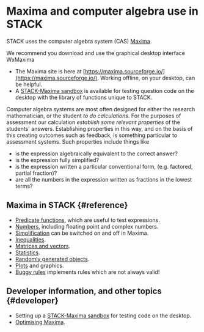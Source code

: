 # Maxima and computer algebra use in STACK

STACK uses the computer algebra system (CAS) [Maxima](Maxima.md).

We recommend you download and use the graphical desktop interface WxMaxima

* The Maxima site is here at [https://maxima.sourceforge.io/](https://maxima.sourceforge.io/).  Working offline, on your desktop, can be helpful.
* A [STACK-Maxima sandbox](STACK-Maxima_sandbox.md) is available for testing question code on the desktop with the library of functions unique to STACK.

Computer algebra systems are most often designed for either the research mathematician, or the student _to do calculations_. For the purposes of assessment our calculation _establish some relevant properties_ of the students' answers.  Establishing properties in this way, and on the basis of this creating outcomes such as feedback, is something particular to assessment systems. Such properties include things like

* is the expression algebraically equivalent to the correct answer?
* is the expression fully simplified?
* is the expression written a particular conventional form, (e.g. factored, partial fraction)?
* are all the numbers in the expression written as fractions in the lowest terms?

## Maxima in STACK {#reference}

* [Predicate functions](Predicate_functions.md), which are useful to test expressions.
* [Numbers](Numbers.md), including floating point and complex numbers.
* [Simplification](Simplification.md) can be switched on and off in Maxima.
* [Inequalities](Inequalities.md).
* [Matrices and vectors](Matrix.md).
* [Statistics](Statistics.md).
* [Randomly generated objects](Random.md).
* [Plots](../Plots/Plots.md) and graphics.
* [Buggy rules](Buggy_rules.md) implements rules which are not always valid!

## Developer information, and other topics {#developer}

* Setting up a [STACK-Maxima sandbox](STACK-Maxima_sandbox.md) for testing code on the desktop.
* [Optimising Maxima](../Installation/Optimising_Maxima.md).
